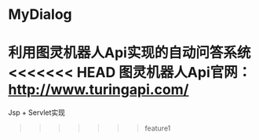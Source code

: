# MyDialog
利用图灵机器人Api实现的自动问答系统
<<<<<<< HEAD
图灵机器人Api官网：http://www.turingapi.com/
=======
Jsp + Servlet实现
>>>>>>> feature1
